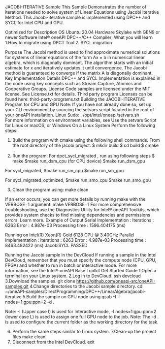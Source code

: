 ﻿# 
JACOBI-ITERATIVE Sample
This Sample Demonstrates the number of iterations needed to solve system of Linear Equations using Jacobi Iterative Method. This Jacobi-iterative sample is implemented using DPC++ and SYCL for Intel CPU and GPU.
	

Optimized for	Description
OS	Ubuntu 20.04
Hardware	Skylake with GEN9 or newer
Software	Intel® oneAPI DPC++/C++ Compiler;
What you will learn	1.How to migrate using DPCT Tool 
2. SYCL migration 
	
Purpose
The Jacobi method is used to find approximate numerical solutions for systems of linear equations of the form Ax = b in numerical linear algebra, which is diagonally dominant. The algorithm starts with an initial estimate for x and iteratively updates it until convergence. The Jacobi method is guaranteed to converge if the matrix A is diagonally dominant.
Key Implementation Details
DPC++ and SYCL Implementation is explained in the code using key concepts such as Stream Capture, Atomics and Cooperative Groups.
License
Code samples are licensed under the MIT license. See License.txt for details.
Third party program Licenses can be found here: third-party-programs.txt
Building the JACOBI-ITERATIVE Program for CPU and GPU 
Note: If you have not already done so, set up your CLI environment by sourcing the setvars script located in the root of your oneAPI installation.
Linux Sudo: . /opt/intel/oneapi/setvars.sh	
For more information on environment variables, see Use the setvars Script for Linux or macOS, or Windows
On a Linux System
Perform the following steps:
1.	Build the program with cmake using the following shell commands. From the root directory of the jacobi project:
$ mkdir build
$ cd build
$ cmake .. 
2.	Run the program:
For dpct_sycl_migrated , run using following steps
$ make
$make run_dsm_cpu  (for CPU device)
$make run_dsm_gpu

For sycl_migrated,
$make run_sm_cpu
$make run_sm_gpu

For sycl_migrated_optimized,
$make run_smo_cpu
$make run_smo_gpu

3.	Clean the program using:
make clean

If an error occurs, you can get more details by running make with the VERBOSE=1 argument: make VERBOSE=1 For more comprehensive troubleshooting, use the Diagnostics Utility for Intel® oneAPI Toolkits, which provides system checks to find missing dependencies and permissions errors. Learn more.
Example of Output
Serial Implementation : 
Iterations : 6263
Error : 4.987e-03
Processing time : 1596.404175 (ms)

Running on Intel(R) Xeon(R) Gold 6128 CPU @ 3.40GHz
Parallel Implementation : 
Iterations : 6263
Error : 4.987e-03
Processing time : 8463.482422 (ms)
JacobiSYCL PASSED

Running the Jacobi sample in the DevCloud
If running a sample in the Intel DevCloud, remember that you must specify the compute node (CPU, GPU, FPGA) and whether to run in batch or interactive mode. For more information, see the Intel® oneAPI Base Toolkit Get Started Guide
1.Open a terminal on your Linux system.
2.Log in to DevCloud.
       ssh devcloud
3.Download the samples.
       git clone https://github.com/oneapi-src/oneAPI-samples.git
4.Change directories to the Jacobi sample directory.
       cd ~/oneAPI-samples/DirectProgramming/DPC++/LinearAlgebra/jacobi-iterative
5.Build the sample on GPU node using
      qsub  -I  -l nodes=1:gpu:ppn=2 -d . 

Note:    -I (Upper case I) is used for Interactive mode, -l nodes=1:gpu:ppn=2 (lower case L) is used to assign one full GPU node to the job. Note: The -d . is used to configure the current folder as the working directory for the task.
    
6. Perform the same steps similar to Linux system.
7.Clean-up the project files
    make clean
8. Disconnect from the Intel DevCloud.
     exit

